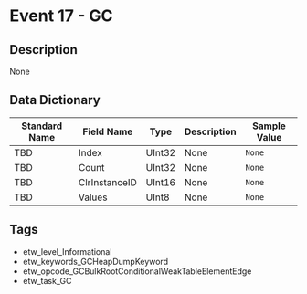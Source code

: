 # Event 17 - GC

## Description
None

## Data Dictionary
|Standard Name|Field Name|Type|Description|Sample Value|
|---|---|---|---|---|
|TBD|Index|UInt32|None|`None`|
|TBD|Count|UInt32|None|`None`|
|TBD|ClrInstanceID|UInt16|None|`None`|
|TBD|Values|UInt8|None|`None`|

## Tags
* etw_level_Informational
* etw_keywords_GCHeapDumpKeyword
* etw_opcode_GCBulkRootConditionalWeakTableElementEdge
* etw_task_GC